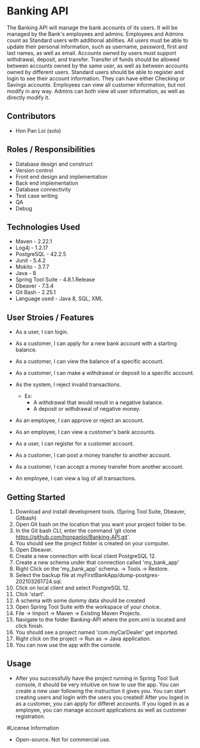 # Banking API
The Banking API will manage the bank accounts of its users. It will be managed by the Bank's employees and admins. Employees and Admins count as Standard users with additional abilities. All users must be able to update their personal information, such as username, password, first and last names, as well as email. Accounts owned by users must support withdrawal, deposit, and transfer. Transfer of funds should be allowed between accounts owned by the same user, as well as between accounts owned by different users. Standard users should be able to register and login to see their account information. They can have either Checking or Savings accounts. Employees can view all customer information, but not modify in any way. Admins can both view all user information, as well as directly modify it.

## Contributors
* Hon Pan Loi (solo)

## Roles / Responsibilities 
* Database design and construct 
* Version control 
* Front end design and implementation
* Back end implementation
* Database connectivity
* Test case writing
* QA
* Debug

## Technologies Used
* Maven - 2.22.1
* Log4j - 1.2.17
* PostgreSQL - 42.2.5
* Junit - 5.4.2
* Mokito - 3.7.7
* Java - 8
* Spring Tool Suite - 4.8.1.Release
* Dbeaver - 7.3.4
* Git Bash - 2.25.1
* Language used - Java 8, SQL, XML

## User Stroies / Features
* As a user, I can login. 
* As a customer, I can apply for a new bank account with a starting balance.
* As a customer, I can view the balance of a specific account.
* As a customer, I can make a withdrawal or deposit to a specific account. 
* As the system, I reject invalid transactions. 
	* Ex:
		* A withdrawal that would result in a negative balance.
		* A deposit or withdrawal of negative money.

* As an employee, I can approve or reject an account.
* As an employee, I can view a customer's bank accounts.
* As a user, I can register for a customer account. 
* As a customer, I can post a money transfer to another account.
* As a customer, I can accept a money transfer from another account.
* An employee, I can view a log of all transactions.

## Getting Started
1. Download and install development tools. (Spring Tool Suite, Dbeaver, Gitbash)
2. Open Git bash on the location that you want your project folder to be.
3. In the Git bash CLI, enter the command 'git clone https://github.com/honpanloi/Banking-API.git'.
4. You should see the project folder is created on your computer.
5. Open Dbeaver.
6. Create a new connection with local client PostgreSQL 12.
7. Create a new schema under that connection called 'my_bank_app'
8. Right Click on the 'my_bank_app' schema. -> Tools -> Restore.
9. Select the backup file at myFirstBankApp/dump-postgres-202103261724.sql.
10. Click on local client and select PostgreSQL 12.
11. Click 'start'.
12. A schema with some dummy data should be created
13. Open Spring Tool Suite with the workspace of your choice.
14. File -> Import -> Maven -> Existing Maven Projects.
15. Navigate to the folder Banking-API where the pom.xml is located and click finish.
16. You should see a project named 'com.myCarDealer' get imported.
17. Right click on the project -> Run as -> Java application.
18. You can now use the app with the console.
 
## Usage
* After you successfully have the project running in Spring Tool Suit console, it should be very intuitive on how to use the app. You can create a new user following the instruction it gives you. You can start creating users and login with the users you created! After you loged in as a customer, you can apply for differet accounts. If you loged in as a employee, you can manage account applications as well as customer registration.


#License Information
* Open-source. Not for commercial use.
